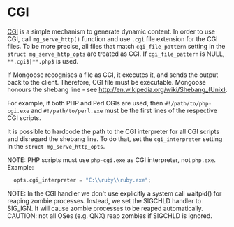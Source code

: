 # CGI

[CGI](https://en.wikipedia.org/wiki/Common_Gateway_Interface)
is a simple mechanism to generate dynamic content.
In order to use CGI, call `mg_serve_http()` function and use
`.cgi` file extension for the CGI files. To be more precise,
all files that match `cgi_file_pattern` setting in the
`struct mg_serve_http_opts` are treated as CGI.
If `cgi_file_pattern` is NULL, `**.cgi$|**.php$` is used.

If Mongoose recognises a file as CGI, it executes it, and sends the output
back to the client. Therefore,
CGI file must be executable. Mongoose honours the shebang line - see
http://en.wikipedia.org/wiki/Shebang_(Unix).

For example, if both PHP and Perl CGIs are used, then
`#!/path/to/php-cgi.exe` and `#!/path/to/perl.exe` must be the first lines
of the respective CGI scripts.

It is possible to hardcode the path to the CGI interpreter for all
CGI scripts and disregard the shebang line. To do that, set the
`cgi_interpreter` setting in the `struct mg_serve_http_opts`.

NOTE: PHP scripts must use `php-cgi.exe` as CGI interpreter, not `php.exe`.
Example:

```c
  opts.cgi_interpreter = "C:\\ruby\\ruby.exe";
```
NOTE: In the CGI handler we don't use explicitly a system call waitpid() for
reaping zombie processes. Instead, we set the SIGCHLD handler to SIG_IGN.
It will cause zombie processes to be reaped automatically.
CAUTION: not all OSes (e.g. QNX) reap zombies if SIGCHLD is ignored.
